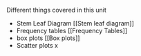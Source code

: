 Different things covered in this unit



- Stem Leaf Diagram [[Stem leaf diagram]]
- Frequency tables [[Frequency Tables]]
- box plots [[Box plots]]
- Scatter plots
 x
